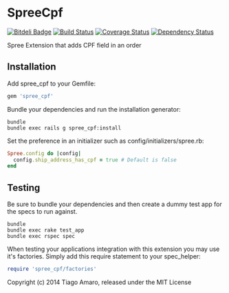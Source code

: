 SpreeCpf
========

[![Bitdeli Badge](https://d2weczhvl823v0.cloudfront.net/tiagoamaro/spree_cpf/trend.png)](https://bitdeli.com/free "Bitdeli Badge")
[![Build Status](https://travis-ci.org/tiagoamaro/spree_cpf.png?branch=2-1-stable)](https://travis-ci.org/tiagoamaro/spree_cpf)
[![Coverage Status](https://coveralls.io/repos/tiagoamaro/spree_cpf/badge.png?branch=2-1-stable)](https://coveralls.io/r/tiagoamaro/spree_cpf?branch=2-1-stable)
[![Dependency Status](https://gemnasium.com/tiagoamaro/spree_cpf.png)](https://gemnasium.com/tiagoamaro/spree_cpf)

Spree Extension that adds CPF field in an order

Installation
------------

Add spree_cpf to your Gemfile:

```ruby
gem 'spree_cpf'
```

Bundle your dependencies and run the installation generator:

```shell
bundle
bundle exec rails g spree_cpf:install
```

Set the preference in an initializer such as config/initializers/spree.rb:

```ruby
Spree.config do |config|
  config.ship_address_has_cpf = true # Default is false
end
```

Testing
-------

Be sure to bundle your dependencies and then create a dummy test app for the specs to run against.

```shell
bundle
bundle exec rake test_app
bundle exec rspec spec
```

When testing your applications integration with this extension you may use it's factories.
Simply add this require statement to your spec_helper:

```ruby
require 'spree_cpf/factories'
```

Copyright (c) 2014 Tiago Amaro, released under the MIT License
